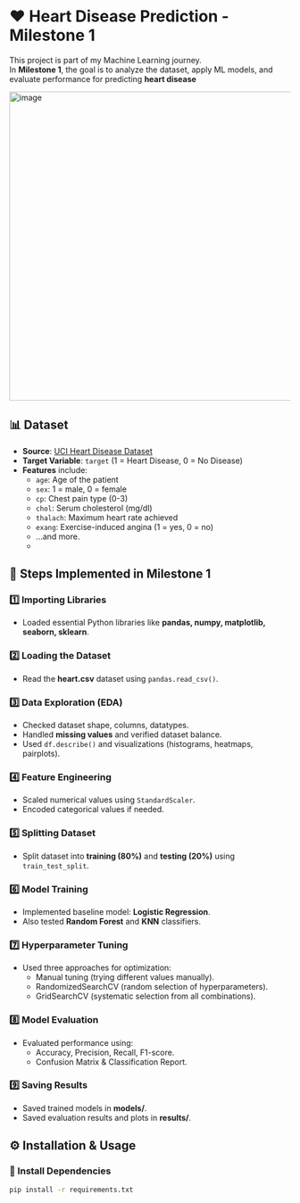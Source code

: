 # ❤️ Heart Disease Prediction - Milestone 1

This project is part of my Machine Learning journey.  
In **Milestone 1**, the goal is to analyze the dataset, apply ML models, and evaluate performance for predicting **heart disease**

<img width="688" height="554" alt="image" src="https://github.com/user-attachments/assets/73b1173f-f349-4e65-a243-22b170297344" />


## 📊 Dataset

- **Source**: [UCI Heart Disease Dataset](https://archive.ics.uci.edu/ml/datasets/heart+disease)  
- **Target Variable**: `target` (1 = Heart Disease, 0 = No Disease)  
- **Features** include:  
  - `age`: Age of the patient  
  - `sex`: 1 = male, 0 = female  
  - `cp`: Chest pain type (0-3)  
  - `chol`: Serum cholesterol (mg/dl)  
  - `thalach`: Maximum heart rate achieved  
  - `exang`: Exercise-induced angina (1 = yes, 0 = no)  
  - ...and more.
  - 

## 🚀 Steps Implemented in Milestone 1

### 1️⃣ Importing Libraries
- Loaded essential Python libraries like **pandas, numpy, matplotlib, seaborn, sklearn**.

### 2️⃣ Loading the Dataset
- Read the **heart.csv** dataset using `pandas.read_csv()`.

### 3️⃣ Data Exploration (EDA)
- Checked dataset shape, columns, datatypes.  
- Handled **missing values** and verified dataset balance.  
- Used `df.describe()` and visualizations (histograms, heatmaps, pairplots).  

### 4️⃣ Feature Engineering
- Scaled numerical values using `StandardScaler`.  
- Encoded categorical values if needed.  

### 5️⃣ Splitting Dataset
- Split dataset into **training (80%)** and **testing (20%)** using `train_test_split`.  

### 6️⃣ Model Training
- Implemented baseline model: **Logistic Regression**.  
- Also tested **Random Forest** and **KNN** classifiers.  

### 7️⃣ Hyperparameter Tuning
- Used three approaches for optimization:  
  - Manual tuning (trying different values manually).  
  - RandomizedSearchCV (random selection of hyperparameters).  
  - GridSearchCV (systematic selection from all combinations).  

### 8️⃣ Model Evaluation
- Evaluated performance using:  
  - Accuracy, Precision, Recall, F1-score.  
  - Confusion Matrix & Classification Report.  

### 9️⃣ Saving Results
- Saved trained models in **models/**.  
- Saved evaluation results and plots in **results/**.

## ⚙️ Installation & Usage

### 🔹 Install Dependencies
```bash
pip install -r requirements.txt
